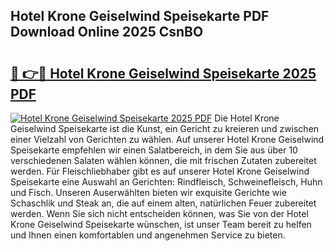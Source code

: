 ## Hotel Krone Geiselwind Speisekarte PDF Download Online 2025 CsnBO

# <h2><a href="http://gcctw1.nevu.top/?p=Hotel+Krone+Geiselwind+Speisekarte">🔗 👉🔴 Hotel Krone Geiselwind Speisekarte 2025 PDF</a></h2>

[![Hotel Krone Geiselwind Speisekarte 2025 PDF](https://i.imgur.com/dBaPXMq.png)](http://gcctw1.nevu.top/?p=Hotel+Krone+Geiselwind+Speisekarte)
Die Hotel Krone Geiselwind Speisekarte ist die Kunst, ein Gericht zu kreieren und zwischen einer Vielzahl von Gerichten zu wählen. Auf unserer Hotel Krone Geiselwind Speisekarte empfehlen wir einen Salatbereich, in dem Sie aus über 10 verschiedenen Salaten wählen können, die mit frischen Zutaten zubereitet werden. Für Fleischliebhaber gibt es auf unserer Hotel Krone Geiselwind Speisekarte eine Auswahl an Gerichten: Rindfleisch, Schweinefleisch, Huhn und Fisch. Unseren Auserwählten bieten wir exquisite Gerichte wie Schaschlik und Steak an, die auf einem alten, natürlichen Feuer zubereitet werden. Wenn Sie sich nicht entscheiden können, was Sie von der Hotel Krone Geiselwind Speisekarte wünschen, ist unser Team bereit zu helfen und Ihnen einen komfortablen und angenehmen Service zu bieten.
